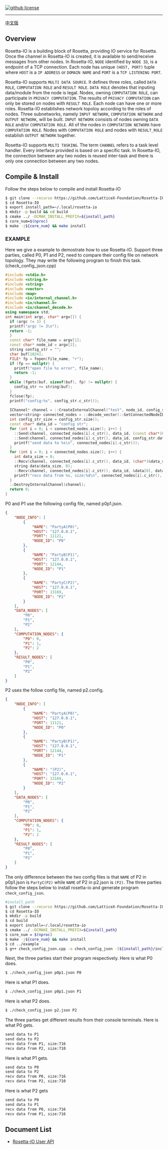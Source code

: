 [![github license](https://img.shields.io/badge/license-LGPLv3-blue.svg)](https://www.gnu.org/licenses/lgpl-3.0.en.html)

--------------------------------------------------------------------------------

[中文版](./README_CN.md)

## Overview
  Rosetta-IO is a building block of Rosetta, providing IO service for Rosetta. Once the channel in Rosetta-IO  is created, it is available to send/receive messages from other nodes. In Rosetta-IO, `NODE` identified by `NODE ID`, is a endpoint of a TCP connection. Each node has unique `(HOST, PORT)` tuple where `HOST` is a `IP ADDRESS` or `DOMAIN NAME` and `PORT` is a `TCP LISTENING PORT`.
  
  Rosetta-IO supports `MULTI DATA SOURCE`. It defines three roles, called `DATA ROLE`, `COMPUTATION ROLE` and `RESULT ROLE`. `DATA ROLE` denotes that inputing data/module from the node is legal. Nodes, owning `COMPUTATION ROLE`, can participate in `PRIVACY COMPUTATION`. The results of `PRIVACY COMPUTATION` can only be stored on nodes with `RESULT ROLE`. Each node can have one or more roles. Rosetta-IO establishes network topoloy according to the roles of nodes. Three subnetworks, namely `INPUT NETWORK`, `COMPUTATION NETWORK` and `OUTPUT NETWORK`, will be built. `INPUT NETWORK` consists of nodes owning `DATA ROLE` and/or `COMPUTATION ROLE`. All of the nodes in `COMPUTATION NETWORK` have `COMPUTATION ROLE`. Nodes with `COMPUTATION ROLE` and nodes with `RESULT_ROLE` establish `OUTPUT NETWORK` together.

  Rosetta-IO supports `MULTI TASKING`. The term `CHANNEL` refers to a task level handler. Every interface provided is based on a specific task. In Rosetta-IO, the connection between any two nodes is reused inter-task and there is only one connection between any two nodes.


## Compile & Install
  Follow the steps below to compile and install Rosetta-IO
```bash
$ git clone --recurse https://github.com/LatticeX-Foundation/Rosetta-IO.git
$ cd Rosetta-IO
$ export install_path=~/.local/rosetta-io
$ mkdir -p build && cd build
$ cmake ../ -DCMAK_INSTALL_PREFIX=${install_path}
$ core_num=$(nproc)
$ make -j${core_num} && make install
```


### EXAMPLE
  Here we give a example to demostrate how to use Rosetta-IO.
  Support three parties, called P0, P1 and P2, need to compare their config file on network topology. They may write the following program to finish this task.(check_config_json.cpp)
```cpp
#include <stdio.h>
#include <string.h>
#include <string>
#include <vector>
#include <map>
#include <io/internal_channel.h>
#include <io/channel.h>
#include <io/channel_decode.h>
using namespace std;
int main(int argc, char* argv[]) {
  if (argc != 3) {
  printf("argc != 3\n");
  return -1;
  }
  const char* file_name = argv[1];
  const char* node_id = argv[2];
  string config_str = "";
  char buf[1024];
  FILE* fp = fopen(file_name, "r");
  if (fp == nullptr) {
    printf("open file %s error", file_name);
    return -1;
  }
  while (fgets(buf, sizeof(buf), fp) != nullptr) {
    config_str += string(buf);
  }
  fclose(fp);
  printf("config:%s", config_str.c_str());
  
  IChannel* channel = ::CreateInternalChannel("test", node_id, config_str.c_str(), nullptr);
  vector<string> connected_nodes = ::decode_vector(::GetConnectedNodeIDs(channel));
  int config_str_size = config_str.size();
  const char* data_id = "config str";
  for (int i = 0; i < connected_nodes.size(); i++) {
    ::Send(channel, connected_nodes[i].c_str(), data_id, (const char*)&config_str_size, sizeof(int));
    ::Send(channel, connected_nodes[i].c_str(), data_id, config_str.data(), config_str_size);
    printf("send data to %s\n", connected_nodes[i].c_str());
  }
  for (int i = 0; i < connected_nodes.size(); i++) {
    int data_size = 0;
    ::Recv(channel, connected_nodes[i].c_str(), data_id, (char*)&data_size, sizeof(int));
    string data(data_size, 0);
    ::Recv(channel, connected_nodes[i].c_str(), data_id, &data[0], data_size);
    printf("recv data from %s, size:%d\n", connected_nodes[i].c_str(), data_size);
  }
  ::DestroyInternalChannel(channel);
  return 0;
}
``` 
P0 and P1 use the following config file, named p0p1.json.
```json
{
    "NODE_INFO": [
        {
            "NAME": "PartyA(P0)",
            "HOST": "127.0.0.1",
            "PORT": 11121,
            "NODE_ID": "P0"
        },
        {
            "NAME": "PartyB(P1)",
            "HOST": "127.0.0.1",
            "PORT": 12144,
            "NODE_ID": "P1"
        },
        {
            "NAME": "PartyC(P2)",
            "HOST": "127.0.0.1",
            "PORT": 13169,
            "NODE_ID": "P2"
        }
    ],
    "DATA_NODES": [
        "P0",
        "P1",
        "P2"
    ],
    "COMPUTATION_NODES": {
        "P0": 0,
        "P1": 1,
        "P2": 2
    },
    "RESULT_NODES": [
        "P0",
        "P1",
        "P2"
    ]
}
```
P2 uses the follow config file, named p2.config.
```json
{
    "NODE_INFO": [
        {
            "NAME": "PartyA(P0)",
            "HOST": "127.0.0.1",
            "PORT": 11121,
            "NODE_ID": "P0"
        },
        {
            "NAME": "PartyB(P1)",
            "HOST": "127.0.0.1",
            "PORT": 12144,
            "NODE_ID": "P1"
        },
        {
            "NAME": "(P2)",
            "HOST": "127.0.0.1",
            "PORT": 13169,
            "NODE_ID": "P2"
        }
    ],
    "DATA_NODES": [
        "P0",
        "P1",
        "P2"
    ],
    "COMPUTATION_NODES": {
        "P0": 0,
        "P1": 1,
        "P2": 2
    },
    "RESULT_NODES": [
        "P0",
        "P1",
        "P2"
    ]
}
```
The only difference between the two config files is that `NAME` of P2 in p0p1.json is `PartyC(P2)` while `NAME` of P2 in p2.json is `(P2)`.
The three parties follow the steps below to install rosetta-io and generate program `check_config_json`.
```bash
#install_path
$ git clone --recurse https://github.com/LatticeX-Foundation/Rosetta-IO.git
$ cd Rosetta-IO
$ mkdir -p build
$ cd build
$ export install=~/.local/rosetta-io
$ cmake ../ -DCMAKE_INSTALL_PREFIX=${install_path} 
$ core_num = $(nproc)
$ make -j${core_num} && make install
$ cd ../example
$ g++ check_config_json.cpp -o check_config_json -I${install_path}/include -L${install_path}/lib -lio -Wl,-rpath=${install_path}/lib
```

Next, the three parties start their program respectively.
Here is what P0 does.
```bash
$ ./check_config_json p0p1.json P0
```

Here is what P1 does.
```bash
$ ./check_config_json p0p1.json P1
```

Here is what P2 does.
```bash
$ ./check_config_json p2.json P2
```


The three parties get different results from their console terminals.
Here is what P0 gets.
```bash
send data to P1
send data to P2
recv data from P1, size:716
recv data from P2, size:710
```

Here is what P1 gets.
```bash
send data to P0
send data to P2
recv data from P0, size:716
recv data from P2, size:710
```

Here is what P2 gets
```bash
send data to P0
send data to P1
recv data from P0, size:716
recv data from P1, size:716
```


## Document List
* [Rosetta-IO User API](./doc/API_DOC.md)

